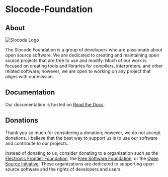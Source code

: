 # Slocode-Foundation

## About

![Slocode Logo](https://avatars.githubusercontent.com/u/164181279?s=200&v=4)

The Slocode Foundation is a group of developers who are passionate about open source software. We are dedicated to creating and maintaining open source projects that are free to use and modify. Much of our work is focused on creating tools and libraries for compilers, interpreters, and other related software; however, we are open to working on any project that aligns with our mission. 

## Documentation

Our documentation is hosted on [Read the Docs](https://slocode-foundation.readthedocs.io/en/latest/).

## Donations

Thank you so much for considering a donation; however, we do not accept donations. I believe that the best way to support us is to use our software and contribute to our projects. 

Instead of donating to us, consider donating to a organization such as the [Electronic Frontier Foundation](https://www.eff.org/), the [Free Software Foundation](https://www.fsf.org/), or the [Open Source Initiative](https://opensource.org/). These organizations are dedicated to supporting open source software and the rights of developers and users.
